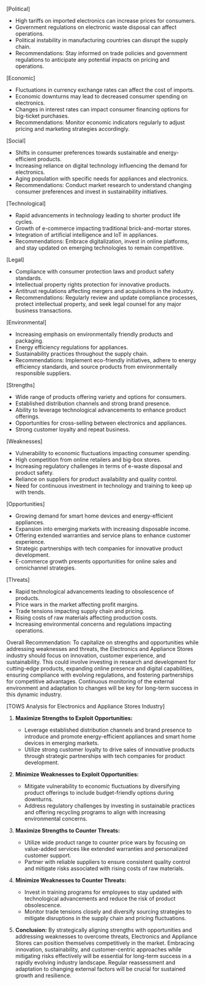 [Political]
- High tariffs on imported electronics can increase prices for consumers.
- Government regulations on electronic waste disposal can affect operations.
- Political instability in manufacturing countries can disrupt the supply chain.
- Recommendations: Stay informed on trade policies and government regulations to anticipate any potential impacts on pricing and operations.

[Economic]
- Fluctuations in currency exchange rates can affect the cost of imports.
- Economic downturns may lead to decreased consumer spending on electronics.
- Changes in interest rates can impact consumer financing options for big-ticket purchases.
- Recommendations: Monitor economic indicators regularly to adjust pricing and marketing strategies accordingly.

[Social]
- Shifts in consumer preferences towards sustainable and energy-efficient products.
- Increasing reliance on digital technology influencing the demand for electronics.
- Aging population with specific needs for appliances and electronics.
- Recommendations: Conduct market research to understand changing consumer preferences and invest in sustainability initiatives.

[Technological]
- Rapid advancements in technology leading to shorter product life cycles.
- Growth of e-commerce impacting traditional brick-and-mortar stores.
- Integration of artificial intelligence and IoT in appliances.
- Recommendations: Embrace digitalization, invest in online platforms, and stay updated on emerging technologies to remain competitive.

[Legal]
- Compliance with consumer protection laws and product safety standards.
- Intellectual property rights protection for innovative products.
- Antitrust regulations affecting mergers and acquisitions in the industry.
- Recommendations: Regularly review and update compliance processes, protect intellectual property, and seek legal counsel for any major business transactions.

[Environmental]
- Increasing emphasis on environmentally friendly products and packaging.
- Energy efficiency regulations for appliances.
- Sustainability practices throughout the supply chain.
- Recommendations: Implement eco-friendly initiatives, adhere to energy efficiency standards, and source products from environmentally responsible suppliers.

[Strengths]
- Wide range of products offering variety and options for consumers.
- Established distribution channels and strong brand presence.
- Ability to leverage technological advancements to enhance product offerings.
- Opportunities for cross-selling between electronics and appliances.
- Strong customer loyalty and repeat business.

[Weaknesses]
- Vulnerability to economic fluctuations impacting consumer spending.
- High competition from online retailers and big-box stores.
- Increasing regulatory challenges in terms of e-waste disposal and product safety.
- Reliance on suppliers for product availability and quality control.
- Need for continuous investment in technology and training to keep up with trends.

[Opportunities]
- Growing demand for smart home devices and energy-efficient appliances.
- Expansion into emerging markets with increasing disposable income.
- Offering extended warranties and service plans to enhance customer experience.
- Strategic partnerships with tech companies for innovative product development.
- E-commerce growth presents opportunities for online sales and omnichannel strategies.

[Threats]
- Rapid technological advancements leading to obsolescence of products.
- Price wars in the market affecting profit margins.
- Trade tensions impacting supply chain and pricing.
- Rising costs of raw materials affecting production costs.
- Increasing environmental concerns and regulations impacting operations.

Overall Recommendation:
To capitalize on strengths and opportunities while addressing weaknesses and threats, the Electronics and Appliance Stores industry should focus on innovation, customer experience, and sustainability. This could involve investing in research and development for cutting-edge products, expanding online presence and digital capabilities, ensuring compliance with evolving regulations, and fostering partnerships for competitive advantages. Continuous monitoring of the external environment and adaptation to changes will be key for long-term success in this dynamic industry.

[TOWS Analysis for Electronics and Appliance Stores Industry]

1. **Maximize Strengths to Exploit Opportunities:**
   - Leverage established distribution channels and brand presence to introduce and promote energy-efficient appliances and smart home devices in emerging markets.
   - Utilize strong customer loyalty to drive sales of innovative products through strategic partnerships with tech companies for product development.

2. **Minimize Weaknesses to Exploit Opportunities:**
   - Mitigate vulnerability to economic fluctuations by diversifying product offerings to include budget-friendly options during downturns.
   - Address regulatory challenges by investing in sustainable practices and offering recycling programs to align with increasing environmental concerns.

3. **Maximize Strengths to Counter Threats:**
   - Utilize wide product range to counter price wars by focusing on value-added services like extended warranties and personalized customer support.
   - Partner with reliable suppliers to ensure consistent quality control and mitigate risks associated with rising costs of raw materials.

4. **Minimize Weaknesses to Counter Threats:**
   - Invest in training programs for employees to stay updated with technological advancements and reduce the risk of product obsolescence.
   - Monitor trade tensions closely and diversify sourcing strategies to mitigate disruptions in the supply chain and pricing fluctuations.

5. **Conclusion:**
   By strategically aligning strengths with opportunities and addressing weaknesses to overcome threats, Electronics and Appliance Stores can position themselves competitively in the market. Embracing innovation, sustainability, and customer-centric approaches while mitigating risks effectively will be essential for long-term success in a rapidly evolving industry landscape. Regular reassessment and adaptation to changing external factors will be crucial for sustained growth and resilience.

